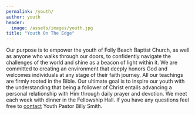 ```yaml
---
permalink: /youth/
author: youth
header:
  image: /assets/images/youth.jpg
title: "Youth On The Edge"
---
```


Our purpose is to empower the youth of Folly Beach Baptist Church, as well as anyone who walks
through our doors, to confidently navigate the challenges of the world and shine as a beacon of
light within it. We are committed to creating an environment that deeply honors God and welcomes
individuals at any stage of their faith journey. All our teachings are firmly rooted in the Bible.
Our ultimate goal is to inspire our youth with the understanding that being a follower of Christ
entails advancing a personal relationship with Him through daily prayer and devotion. We meet each
week with dinner in the Fellowship Hall. If you have any questions feel free to
[contact](/_pages/ourleaders.md) Youth Pastor Billy Smith.
